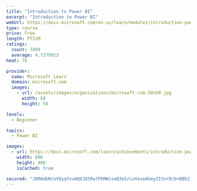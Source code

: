 ```yaml
---
title: "Introduction to Power BI"
excerpt: "Introduction to Power BI"
webUrl: https://docs.microsoft.com/en-us/learn/modules/introduction-power-bi/
type: course
price: Free
length: PT31M
ratings:
  count: 7099
  average: 4.7379913
heat: 76

provider:
  name: Microsoft Learn
  domain: microsoft.com
  images:
    - url: /assets/images/organizations/microsoft.com-50x50.jpg
      width: 50
      height: 50

levels:
  - Beginner

topics:
  - Power BI

images:
  - url: https://docs.microsoft.com/learn/achievements/introduction-power-bi-social.png
    width: 800
    height: 400
    isCached: true

secured: "J0M4dbM/oYDyqYvuAQ6J8tRw7PkMWiseB3e5/LnVeveAhmyZItnrDcb+BBb2jKElbc+OaFOqmsu6mvmE31PNd9V0d7u4ftjYZ6Ein5aBGovSrkUVtiZ4I8HBl7fYKKEG8QcDZTLvCGuufCNxrQCHk/2M5G3r6Xlap7v631o/WUZW6lcPoEg/ArydIDuqqkncqRsZKbcOiIVlAgl17MJSNSxA7tiKLKeyNBttd8Dd1JsRh1C+x+BvE18lOJpRi8JbheurtNipO1IvjCbPRZB2pB0952SbMJarHWVKCodxfpj0QO2qJL8QvKl3pNn3QFO1wCd8BCyx/gQv4KPB1l0gXoceT4nWdG8wkrjOt8NFNv2xvK7lSavmBjShPrLgRbSC7SWwxR5LdxdIyfwKGhxO87o0RgvTXEV4qmmg/6A4Lj4=;oAZ4WL7u8GmyTLy2TWmMYQ=="
---
```



